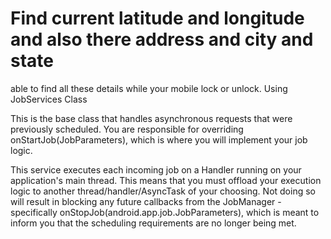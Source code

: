 # Find current latitude and longitude and also there address and city and state 
able to find all these details while your mobile lock or unlock.
Using JobServices Class

This is the base class that handles asynchronous requests that were previously scheduled. You are responsible for overriding onStartJob(JobParameters), which is where you will implement your job logic.

This service executes each incoming job on a Handler running on your application's main thread. This means that you must offload your execution logic to another thread/handler/AsyncTask of your choosing. Not doing so will result in blocking any future callbacks from the JobManager - specifically onStopJob(android.app.job.JobParameters), which is meant to inform you that the scheduling requirements are no longer being met.
